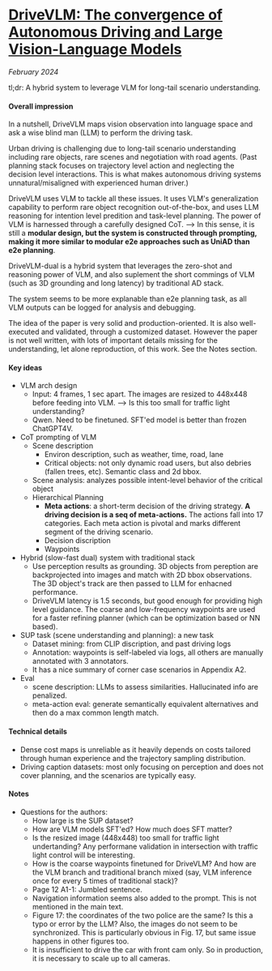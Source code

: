 # [DriveVLM: The convergence of Autonomous Driving and Large Vision-Language Models](https://arxiv.org/abs/2402.12289)

_February 2024_

tl;dr: A hybrid system to leverage VLM for long-tail scenario understanding.

#### Overall impression
In a nutshell, DriveVLM maps vision observation into language space and ask a wise blind man (LLM) to perform the driving task.

Urban driving is challenging due to long-tail scenario understanding including rare objects, rare scenes and negotiation with road agents. (Past planning stack focuses on trajectory level action and neglecting the decision level interactions. This is what makes autonomous driving systems unnatural/misaligned with experienced human driver.)

DriveVLM uses VLM to tackle all these issues. It uses VLM's generalization capability to perform rare object recognition out-of-the-box, and uses LLM reasoning for intention level predition and task-level planning. The power of VLM is harnessed through a carefully designed CoT. --> In this sense, it is still a **modular design, but the system is constructed through prompting, making it more similar to modular e2e approaches such as UniAD than e2e planning**. 

DriveVLM-dual is a hybrid system that leverages the zero-shot and reasoning power of VLM, and also suplement the short commings of VLM (such as 3D grounding and long latency) by traditional AD stack.

The system seems to be more explanable than e2e planning task, as all VLM outputs can be logged for analysis and debugging.

The idea of the paper is very solid and production-oriented. It is also well-executed and validated, through a customized dataset. However the paper is not well written, with lots of important details missing for the understanding, let alone reproduction, of this work. See the Notes section. 

#### Key ideas
- VLM arch design
	- Input: 4 frames, 1 sec apart. The images are resized to 448x448 before feeding into VLM. --> Is this too small for traffic light understanding?
	- Qwen. Need to be finetuned. SFT'ed model is better than frozen ChatGPT4V.
- CoT prompting of VLM
	- Scene description
		- Environ description, such as weather, time, road, lane
		- Critical objects: not only dynamic road users, but also debries (fallen trees, etc). Semantic class and 2d bbox.
	- Scene analysis: analyzes possible intent-level behavior of the critical object
	- Hierarchical Planning
		- **Meta actions**: a short-term decision of the driving strategy. **A driving decision is a seq of meta-actions.** The actions fall into 17 categories. Each meta action is pivotal and marks different segment of the driving scenario.
		- Decision discription
		- Waypoints
- Hybrid (slow-fast dual) system with traditional stack
	- Use perception results as grounding. 3D objects from pereption are backprojected into images and match with 2D bbox observations. The 3D object's track are then passed to LLM for enhacned performance.
	- DriveVLM latency is 1.5 seconds, but good enough for providing high level guidance. The coarse and low-frequency waypoints are used for a faster refining planner (which can be optimization based or NN based).
- SUP task (scene understanding and planning): a new task
	- Dataset mining: from CLIP discription, and past driving logs
	- Annotation: waypoints is self-labeled via logs, all others are manually annotated with 3 annotators. 
	- It has a nice summary of corner case scenarios in Appendix A2.
- Eval
	- scene description: LLMs to assess similarities. Hallucinated info are penalized.
	- meta-action eval: generate semantically equivalent alternatives and then do a max common length match.

#### Technical details
- Dense cost maps is unreliable as it heavily depends on costs tailored through human experience and the trajectory sampling distribution.
- Driving caption datasets: most only focusing on perception and does not cover planning, and the scenarios are typically easy.

#### Notes
- Questions for the authors:
	- How large is the SUP dataset?
	- How are VLM models SFT'ed? How much does SFT matter?
	- Is the resized image (448x448) too small for traffic light undertanding? Any performane validation in intersection with traffic light control will be interesting. 
	- How is the coarse waypoints finetuned for DriveVLM? And how are the VLM branch and traditional branch mixed (say, VLM inference once for every 5 times of traditional stack)?
	- Page 12 A1-1: Jumbled sentence.
	- Navigation information seems also added to the prompt. This is not mentioned in the main text.
	- Figure 17: the coordinates of the two police are the same? Is this a typo or error by the LLM? Also, the images do not seem to be synchronized. This is particularly obvious in Fig. 17, but same issue happens in other figures too.
	- It is insufficient to drive the car with front cam only. So in production, it is necessary to scale up to all cameras. 